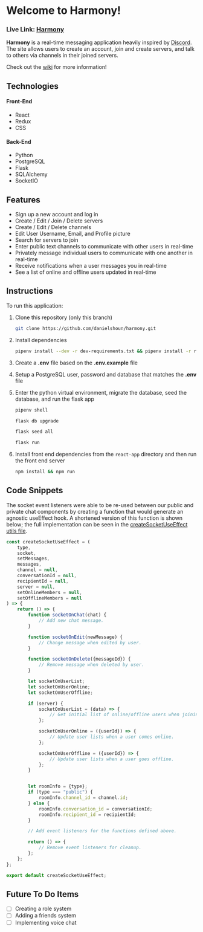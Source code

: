 # Welcome to Harmony!

### **Live Link: [Harmony](https://harmony-app-aa.herokuapp.com/)**

**Harmony** is a real-time messaging application heavily inspired by [Discord](https://discord.com/). The site allows users to create an account, join and create servers, and talk to others via channels in their joined servers.

Check out the [wiki](https://github.com/danielshoun/harmony/wiki) for more information!

## Technologies

#### Front-End

- React
- Redux
- CSS

#### Back-End

- Python
- PostgreSQL
- Flask
- SQLAlchemy
- SocketIO

## Features

- Sign up a new account and log in
- Create / Edit / Join / Delete servers
- Create / Edit / Delete channels
- Edit User Username, Email, and Profile picture
- Search for servers to join
- Enter public text channels to communicate with other users in real-time
- Privately message individual users to communicate with one another in real-time
- Receive notifications when a user messages you in real-time
- See a list of online and offline users updated in real-time

## Instructions

To run this application:

1. Clone this repository (only this branch)

   ```bash
   git clone https://github.com/danielshoun/harmony.git
   ```

2. Install dependencies

   ```bash
   pipenv install --dev -r dev-requirements.txt && pipenv install -r requirements.txt
   ```

3. Create a **.env** file based on the **.env.example** file
4. Setup a PostgreSQL user, password and database that matches the **.env** file

5. Enter the python virtual environment, migrate the database, seed the database, and run the flask app

   ```bash
   pipenv shell
   ```
   ```bash
   flask db upgrade
   ```
   ```bash
   flask seed all
   ```
   ```bash
   flask run
   ```

6. Install front end dependencies from the `react-app` directory and then run the front end server
   ```bash
   npm install && npm run
   ```

## Code Snippets

The socket event listeners were able to be re-used between our public and private chat components by creating a function that would generate an agnostic useEffect hook. A shortened version of this function is shown below; the full implementation can be seen in the [createSocketUseEffect utils file](https://github.com/danielshoun/harmony/blob/main/react-app/src/utils/createSocketUseEffect.js).

```js
const createSocketUseEffect = (
    type,
    socket,
    setMessages,
    messages,
    channel = null,
    conversationId = null,
    recipientId = null,
    server = null,
    setOnlineMembers = null,
    setOfflineMembers = null
) => {
    return () => {
        function socketOnChat(chat) {
            // Add new chat message.
        }

        function socketOnEdit(newMessage) {
            // Change message when edited by user.
        }

        function socketOnDelete({messageId}) {
            // Remove message when deleted by user.
        }

        let socketOnUserList;
        let socketOnUserOnline;
        let socketOnUserOffline;

        if (server) {
            socketOnUserList = (data) => {
                // Get initial list of online/offline users when joining a server.
            };

            socketOnUserOnline = ({userId}) => {
                // Update user lists when a user comes online.
            };

            socketOnUserOffline = ({userId}) => {
                // Update user lists when a user goes offline.
            };
        }


        let roomInfo = {type};
        if (type === "public") {
            roomInfo.channel_id = channel.id;
        } else {
            roomInfo.conversation_id = conversationId;
            roomInfo.recipient_id = recipientId;
        }

        // Add event listeners for the functions defined above.

        return () => {
            // Remove event listeners for cleanup.
        };
    };
};

export default createSocketUseEffect;
```

## Future To Do Items

- [ ] Creating a role system
- [ ] Adding a friends system
- [ ] Implementing voice chat

